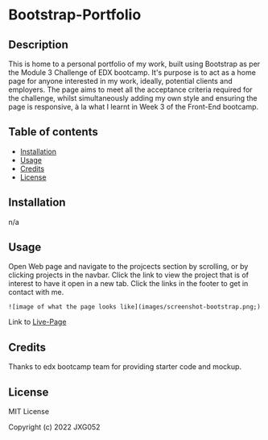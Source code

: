 # Bootstrap-Portfolio

## Description
This is home to a personal portfolio of my work, built using Bootstrap as per the Module 3 Challenge of EDX bootcamp. It's purpose is to act as a home page for anyone interested in my work, ideally, potential clients and employers. The page aims to meet all the acceptance criteria required for the challenge, whilst simultaneously adding my own style and ensuring the page is responsive, à la what I learnt in Week 3 of the Front-End bootcamp.

## Table of contents

- [Installation](#installation)
- [Usage](#usage)
- [Credits](#credits)
- [License](#license)

## Installation
n/a 

## Usage
Open Web page and navigate to the projcects section by scrolling, or by clicking projects in the navbar. Click the link to view the project that is of interest to have it open in a new tab. Click the links in the footer to get in contact with me. 

    ![image of what the page looks like](images/screenshot-bootstrap.png;)


Link to [Live-Page](https://jxg052.github.io/Bootstrap-Portfolio/)

## Credits

Thanks to edx bootcamp team for providing starter code and mockup. 

## License

MIT License

Copyright (c) 2022 JXG052



